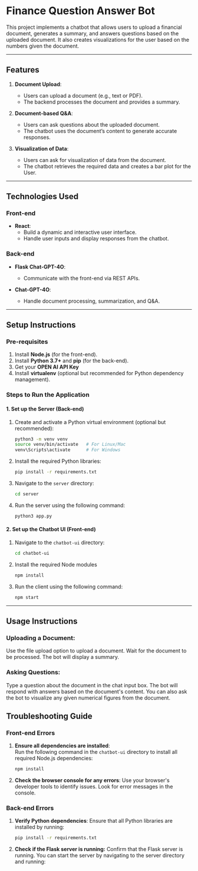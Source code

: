# Finance Question Answer Bot

This project implements a chatbot that allows users to upload a financial document, generates a summary, and answers questions based on the uploaded document. It also creates visualizations for the user based on the numbers given the document.

---

## Features

1. **Document Upload**:
   - Users can upload a document (e.g., text or PDF).
   - The backend processes the document and provides a summary.

2. **Document-based Q&A**:
   - Users can ask questions about the uploaded document.
   - The chatbot uses the document’s content to generate accurate responses.

3. **Visualization of Data**:
   - Users can ask for visualization of data from the document.
   - The chatbot retrieves the required data and creates a bar plot for the User.

---

## Technologies Used

### Front-end
- **React**:
  - Build a dynamic and interactive user interface.
  - Handle user inputs and display responses from the chatbot.
  
### Back-end
- **Flask Chat-GPT-4O**:
  - Communicate with the front-end via REST APIs.

- **Chat-GPT-4O**:
  - Handle document processing, summarization, and Q&A.

---

## Setup Instructions

### Pre-requisites

1. Install **Node.js** (for the front-end).
2. Install **Python 3.7+** and **pip** (for the back-end).
4. Get your **OPEN AI API Key**
3. Install **virtualenv** (optional but recommended for Python dependency management).

### Steps to Run the Application

#### 1. Set up the Server (Back-end)
1. Create and activate a Python virtual environment (optional but recommended):
    ```bash
    python3 -m venv venv
    source venv/bin/activate   # For Linux/Mac
    venv\Scripts\activate      # For Windows

2. Install the required Python libraries:
    ```bash
    pip install -r requirements.txt

3. Navigate to the `server` directory:
   ```bash
   cd server

4. Run the server using the following command:
    ```bash
    python3 app.py

#### 2. Set up the Chatbot UI (Front-end)
1. Navigate to the `chatbot-ui` directory:
    ```bash
    cd chatbot-ui

2. Install the required Node modules
    ```bash
    npm install

3. Run the client using the following command:
    ```bash
    npm start

---

## Usage Instructions

### Uploading a Document:

Use the file upload option to upload a document.
Wait for the document to be processed. The bot will display a summary.

### Asking Questions:
Type a question about the document in the chat input box.
The bot will respond with answers based on the document's content.
You can also ask the bot to visualize any given numerical figures from the document.

## Troubleshooting Guide

### Front-end Errors

1. **Ensure all dependencies are installed**:  
   Run the following command in the `chatbot-ui` directory to install all required Node.js dependencies:
   ```bash
   npm install

2. **Check the browser console for any errors**:
Use your browser's developer tools to identify issues. Look for error messages in the console.

### Back-end Errors

1. **Verify Python dependencies**:
    Ensure that all Python libraries are installed by running:
    ```bash
    pip install -r requirements.txt

2. **Check if the Flask server is running:**
    Confirm that the Flask server is running. You can start the server by navigating to the server directory and running: